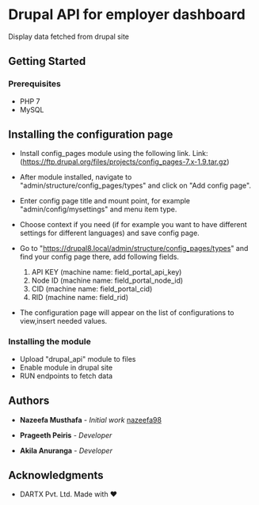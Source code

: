 # Drupal API for employer dashboard

Display data fetched from drupal site

## Getting Started

### Prerequisites

- PHP 7
- MySQL

## Installing the configuration page

- Install config_pages module using the following link.
 Link: (https://ftp.drupal.org/files/projects/config_pages-7.x-1.9.tar.gz)
- After module installed, navigate to "admin/structure/config_pages/types" and click on "Add config page".
- Enter config page title and mount point, for example "admin/config/mysettings" and menu item type.
- Choose context if you need (if for example you want to have different settings for different languages) and save config page.
- Go to "https://drupal8.local/admin/structure/config_pages/types" and find your config page there,
  add following fields.
  1. API KEY (machine name: field_portal_api_key)
  2. Node ID (machine name: field_portal_node_id)
  3. CID (machine name: field_portal_cid)
  4. RID (machine name: field_rid)

- The configuration page will appear on the list of configurations to view,insert needed
 values.

### Installing the module

- Upload "drupal_api" module to files
- Enable module in drupal site
- RUN endpoints to fetch data

## Authors
* **Nazeefa Musthafa** - *Initial work* [nazeefa98](https://github.com/nazeefa98/careerfirst-drupal-api)

* **Prageeth Peiris** - *Developer*

* **Akila Anuranga** - *Developer*



## Acknowledgments

* DARTX Pvt. Ltd. Made with ❤

